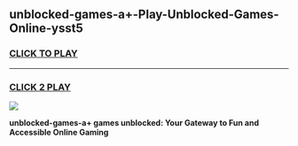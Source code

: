 
## unblocked-games-a+-Play-Unblocked-Games-Online-ysst5
<h3>
<a href="https://premium76.site?title=unblocked-games-a+&ref=25A">CLICK TO PLAY</a></h3>
<hr>

<h3>
<a href="https://premium76.site?title=unblocked-games-a+&ref=25A">CLICK 2 PLAY</a>
  
</h3>

<a href="https://premium76.site?title=unblocked-games-a+&ref=25A"><img src="https://clearcache.store/games.png"></a>


**unblocked-games-a+ games unblocked: Your Gateway to Fun and Accessible Online Gaming**
